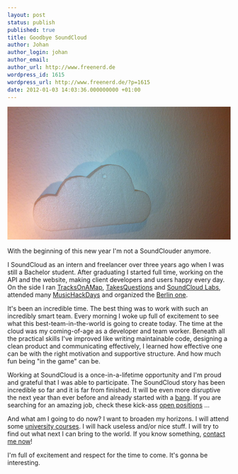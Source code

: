 ```yaml
---
layout: post
status: publish
published: true
title: Goodbye SoundCloud
author: Johan
author_login: johan
author_email:
author_url: http://www.freenerd.de
wordpress_id: 1615
wordpress_url: http://www.freenerd.de/?p=1615
date: 2012-01-03 14:03:36.000000000 +01:00
---
```

<img src="/assets/goodbyesoundcloud.jpg" alt="" title="goodbyesoundcloud" width="600" height="300" class="aligncenter size-full wp-image-1638" />

With the beginning of this new year I'm not a SoundClouder anymore.

I SoundCloud as an intern and freelancer over three years ago when I was still a Bachelor student. After graduating I started full time, working on the API and the website, making client developers and users happy every day. On the side I ran <a href="http://www.tracksonamap.com/">TracksOnAMap</a>, <a href="http://takesquestions.com/">TakesQuestions</a> and <a href="http://www.soundcloudlabs.com">SoundCloud Labs</a>, attended many <a href="http://www.musichackday.org">MusicHackDays</a> and organized the <a href="http://berlin.musichackday.org/2011/">Berlin one</a>.

It's been an incredible time. The best thing was to work with such an incredibly smart team. Every morning I woke up full of excitement to see what this best-team-in-the-world is going to create today. The time at the cloud was my coming-of-age as a developer and team worker. Beneath all the practical skills I've improved like writing maintainable code, designing a clean product and communicating effectively, I learned how effective one can be with the right motivation and supportive structure. And how much fun being "in the game" can be.

Working at SoundCloud is a once-in-a-lifetime opportunity and I'm proud and grateful that I was able to participate. The SoundCloud story has been incredible so far and it is far from finished. It will be even more disruptive the next year than ever before and already started with a <a href="http://eu.techcrunch.com/2012/01/02/soundcloud-raises-50-million-round-led-by-kleiner-perkins/">bang</a>. If you are searching for an amazing job, check these kick-ass <a href="http://soundcloud.com/jobs">open positions</a> ...

And what am I going to do now? I want to broaden my horizons. I will attend some <a href="http://www.hpi.uni-potsdam.de/willkommen.html?L=1">university courses</a>. I will hack useless and/or nice stuff. I will try to find out what next I can bring to the world. If you know something, <a href="http://www.freenerd.de/aboutme/">contact me now</a>!

I'm full of excitement and respect for the time to come. It's gonna be interesting.
